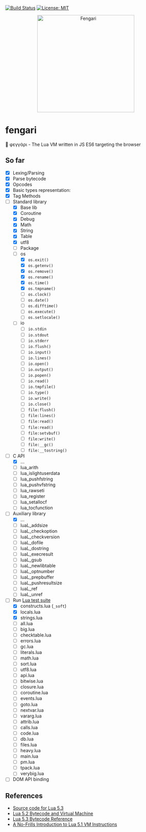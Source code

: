 [![Build Status](https://travis-ci.org/giann/fengari.svg?branch=master)](https://travis-ci.org/giann/fengari) [![License: MIT](https://img.shields.io/badge/License-MIT-yellow.svg)](https://opensource.org/licenses/MIT)

<p align="center">
    <img src="https://github.com/giann/fengari/raw/master/logo.png" alt="Fengari" width="304" height="304">
</p>

# fengari
🐺 φεγγάρι - The Lua VM written in JS ES6 targeting the browser

## So far

- [x] Lexing/Parsing
- [x] Parse bytecode
- [x] Opcodes
- [x] Basic types representation:
- [x] Tag Methods
- [ ] Standard library
    - [x] Base lib
    - [x] Coroutine
    - [x] Debug
    - [x] Math
    - [x] String
    - [x] Table
    - [x] utf8
    - [ ] Package
    - [ ] os
        - [x] `os.exit()`
        - [x] `os.getenv()`
        - [x] `os.remove()`
        - [x] `os.rename()`
        - [x] `os.time()`
        - [x] `os.tmpname()`
        - [ ] `os.clock()`
        - [ ] `os.date()`
        - [ ] `os.difftime()`
        - [ ] `os.execute()`
        - [ ] `os.setlocale()`
    - [ ] io
        - [ ] `io.stdin`
        - [ ] `io.stdout`
        - [ ] `io.stderr`
        - [ ] `io.flush()`
        - [ ] `io.input()`
        - [ ] `io.lines()`
        - [ ] `io.open()`
        - [ ] `io.output()`
        - [ ] `io.popen()`
        - [ ] `io.read()`
        - [ ] `io.tmpfile()`
        - [ ] `io.type()`
        - [ ] `io.write()`
        - [ ] `io.close()`
        - [ ] `file:flush()`
        - [ ] `file:lines()`
        - [ ] `file:read()`
        - [ ] `file:read()`
        - [ ] `file:setvbuf()`
        - [ ] `file:write()`
        - [ ] `file:__gc()`
        - [ ] `file:__tostring()`
- [ ] C API
    - [x] ...
    - [ ] lua_arith
    - [ ] lua_islightuserdata
    - [ ] lua_pushfstring
    - [ ] lua_pushvfstring
    - [ ] lua_rawseti
    - [ ] lua_register
    - [ ] lua_setallocf
    - [ ] lua_tocfunction
- [ ] Auxiliary library
    - [x] ...
    - [ ] luaL_addsize
    - [ ] luaL_checkoption
    - [ ] luaL_checkversion
    - [ ] luaL_dofile
    - [ ] luaL_dostring
    - [ ] luaL_execresult
    - [ ] luaL_gsub
    - [ ] luaL_newlibtable
    - [ ] luaL_optnumber
    - [ ] luaL_prepbuffer
    - [ ] luaL_pushresultsize
    - [ ] luaL_ref
    - [ ] luaL_unref
- [ ] Run [Lua test suite](https://github.com/lua/tests)
    - [x] constructs.lua (`_soft`)
    - [x] locals.lua
    - [x] strings.lua
    - [ ] all.lua
    - [ ] big.lua
    - [ ] checktable.lua
    - [ ] errors.lua
    - [ ] gc.lua
    - [ ] literals.lua
    - [ ] math.lua
    - [ ] sort.lua
    - [ ] utf8.lua
    - [ ] api.lua
    - [ ] bitwise.lua
    - [ ] closure.lua
    - [ ] coroutine.lua
    - [ ] events.lua
    - [ ] goto.lua
    - [ ] nextvar.lua
    - [ ] vararg.lua
    - [ ] attrib.lua
    - [ ] calls.lua
    - [ ] code.lua
    - [ ] db.lua
    - [ ] files.lua
    - [ ] heavy.lua
    - [ ] main.lua
    - [ ] pm.lua
    - [ ] tpack.lua
    - [ ] verybig.lua
- [ ] DOM API binding

## References

- [Source code for Lua 5.3](lua.org/source/5.3/)
- [Lua 5.2 Bytecode and Virtual Machine](http://files.catwell.info/misc/mirror/lua-5.2-bytecode-vm-dirk-laurie/lua52vm.html)
- [Lua 5.3 Bytecode Reference](http://the-ravi-programming-language.readthedocs.io/en/latest/lua_bytecode_reference.html)
- [A No-Frills Introduction to Lua 5.1 VM Instructions](http://luaforge.net/docman/83/98/ANoFrillsIntroToLua51VMInstructions.pdf)
